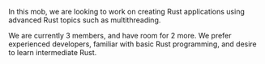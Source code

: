 In this mob, we are looking to work on creating Rust applications using advanced Rust topics such as multithreading.

We are currently 3 members, and have room for 2 more.
We prefer experienced developers, familiar with basic Rust programming, and desire to learn intermediate Rust.


